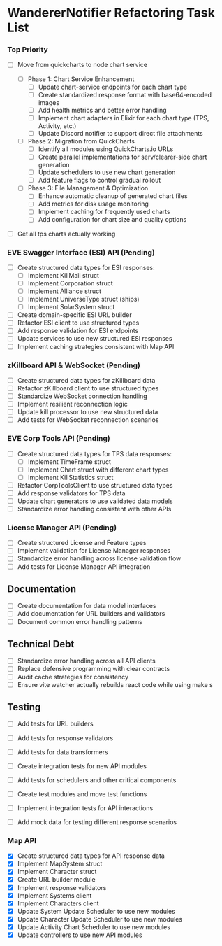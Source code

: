 # WandererNotifier Refactoring Task List

### Top Priority
- [ ] Move from quickcharts to node chart service
  - [ ] Phase 1: Chart Service Enhancement
    - [ ] Update chart-service endpoints for each chart type
    - [ ] Create standardized response format with base64-encoded images
    - [ ] Add health metrics and better error handling
    - [ ] Implement chart adapters in Elixir for each chart type (TPS, Activity, etc.)
    - [ ] Update Discord notifier to support direct file attachments
  - [ ] Phase 2: Migration from QuickCharts
    - [ ] Identify all modules using QuickCharts.io URLs
    - [ ] Create parallel implementations for serv/clearer-side chart generation
    - [ ] Update schedulers to use new chart generation
    - [ ] Add feature flags to control gradual rollout
  - [ ] Phase 3: File Management & Optimization
    - [ ] Enhance automatic cleanup of generated chart files
    - [ ] Add metrics for disk usage monitoring
    - [ ] Implement caching for frequently used charts
    - [ ] Add configuration for chart size and quality options
- [ ] Get all tps charts actually working


### EVE Swagger Interface (ESI) API (Pending)
- [ ] Create structured data types for ESI responses:
  - [ ] Implement KillMail struct
  - [ ] Implement Corporation struct
  - [ ] Implement Alliance struct
  - [ ] Implement UniverseType struct (ships)
  - [ ] Implement SolarSystem struct
- [ ] Create domain-specific ESI URL builder
- [ ] Refactor ESI client to use structured types
- [ ] Add response validation for ESI endpoints
- [ ] Update services to use new structured ESI responses
- [ ] Implement caching strategies consistent with Map API

### zKillboard API & WebSocket (Pending)
- [ ] Create structured data types for zKillboard data
- [ ] Refactor zKillboard client to use structured types
- [ ] Standardize WebSocket connection handling
- [ ] Implement resilient reconnection logic
- [ ] Update kill processor to use new structured data
- [ ] Add tests for WebSocket reconnection scenarios

### EVE Corp Tools API (Pending)
- [ ] Create structured data types for TPS data responses:
  - [ ] Implement TimeFrame struct
  - [ ] Implement Chart struct with different chart types
  - [ ] Implement KillStatistics struct
- [ ] Refactor CorpToolsClient to use structured data types
- [ ] Add response validators for TPS data
- [ ] Update chart generators to use validated data models
- [ ] Standardize error handling consistent with other APIs

### License Manager API (Pending)
- [ ] Create structured License and Feature types
- [ ] Implement validation for License Manager responses
- [ ] Standardize error handling across license validation flow
- [ ] Add tests for License Manager API integration

## Documentation
- [ ] Create documentation for data model interfaces
- [ ] Add documentation for URL builders and validators
- [ ] Document common error handling patterns

## Technical Debt
- [ ] Standardize error handling across all API clients
- [ ] Replace defensive programming with clear contracts
- [ ] Audit cache strategies for consistency
- [ ] Ensure vite watcher actually rebuilds react code while using make s

## Testing
- [ ] Add tests for URL builders
- [ ] Add tests for response validators
- [ ] Add tests for data transformers
- [ ] Create integration tests for new API modules
- [ ] Add tests for schedulers and other critical components
- [ ] Create test modules and move test functions
- [ ] Implement integration tests for API interactions
- [ ] Add mock data for testing different response scenarios


### Map API
- [x] Create structured data types for API response data
- [x] Implement MapSystem struct
- [x] Implement Character struct
- [x] Create URL builder module
- [x] Implement response validators
- [x] Implement Systems client
- [x] Implement Characters client
- [x] Update System Update Scheduler to use new modules
- [x] Update Character Update Scheduler to use new modules
- [x] Update Activity Chart Scheduler to use new modules
- [x] Update controllers to use new API modules